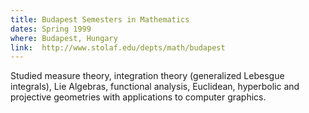 ```yaml
---
title: Budapest Semesters in Mathematics
dates: Spring 1999
where: Budapest, Hungary
link:  http://www.stolaf.edu/depts/math/budapest
---
```


Studied measure theory, integration theory (generalized Lebesgue integrals), Lie Algebras, functional analysis, Euclidean, hyperbolic and projective geometries with applications to computer graphics.
